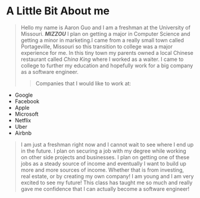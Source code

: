
# A Little Bit About me
> Hello my name is Aaron Guo and I am a freshman at the University of Missouri. **_MIZZOU_** I plan on getting a major in Computer Science and getting a minor in marketing.I came from a really small town called Portageville, Missouri so this transition to college was a major experience for me. In this tiny town my parents owned a local Chinese restaurant called *China King* where I worked as a waiter. I came to college to further my education and hopefully work for a big company as a software engineer.
>>Companies that I would like to work at:
- Google
- Facebook
- Apple
- Microsoft
- Netflix
- Uber
- Airbnb
>
>
>I am just a freshman right now and I cannot wait to see where I end up in the future. I plan on securing a job with my degree while working on other side projects and businesses. I plan on getting one of these jobs as a steady source of income and eventually I want to build up more and more sources of income. Whether that is from investing, real estate, or by creating my own company! I am young and I am very excited to see my future! This class has taught me so much and really gave me confidence that I can actually become a software engineer! 
